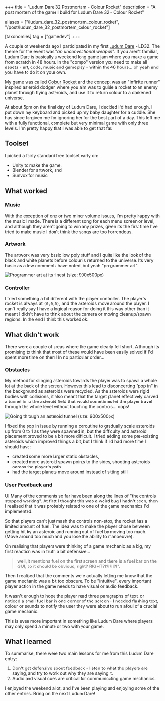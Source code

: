 +++
title = "Ludum Dare 32 Postmortem - Colour Rocket"
description = "A post mortem of the game I build for Ludum Dare 32 - Colour Rocket"

aliases = ["/ludum_dare_32_postmortem_colour_rocket", "/post/ludum_dare_32_postmortem_colour_rocket"]

[taxonomies]
tag = ["gamedev"]
+++

A couple of weekends ago I participated in my first [Ludum
Dare](http://www.ludumdare.com/) - LD32. The theme for the event was "*an
unconventional weapon*". If you aren't familiar, Ludum Dare is basically a
weekend long game jam where you make a game from scratch in 48 hours. In the
"compo" version you need to make all assets - art, code, music and gameplay -
within the 48 hours... oh yeah and you have to do it on your own.

My game was called [Colour
Rocket](http://ludumdare.com/compo/ludum-dare-32/?action=preview&uid=50407) and
the concept was an "infinite runner" inspired asteroid dodger, where you aim was
to guide a rocket to an enemy planet through flying asteroids, and use it to
return colour to a darkened universe.

At about 5pm on the final day of Ludum Dare, I decided I'd had enough. I put
down my keyboard and picked up my baby daughter for a cuddle. She has since
forgiven me for ignoring her for the best part of a day. This left me with a
fully functional, complete but very minimal game with only three levels. I'm
pretty happy that I was able to get that far.

## Toolset

I picked a fairly standard free toolset early on:

- Unity to make the game,
- Blender for artwork, and
- Sunvox for music

## What worked

### Music

With the exception of one or two minor volume issues, I'm pretty happy with the
music I made. There is a different song for each menu screen or level, and
although they aren't going to win any prizes, given its the first time I've
tried to make music I don't think the songs are too horrendous.

### Artwork

The artwork was very basic low poly stuff and I quite like the look of the black and white planets before colour is returned to the universe. Its very basic as a few comments have noted, but yeah "programmer art".

![Programmer art at its finest (size: 900x500px)](/images/ld32-colour-rocket.png)

### Controller

I tried something a bit different with the player controller. The player's
rocket is always at `(0,0,0)`, and the asteroids move around the player. I can't
really say I have a logical reason for doing it this way other than it meant I
didn't have to think about the camera or moving cleanup/spawn regions. In the
end I think this worked ok.

## What didn't work

There were a couple of areas where the game clearly fell short. Although its
promising to think that most of these would have been easily solved if I'd spent
more time on them! In no particular order...

### Obstacles

My method for slinging asteroids towards the player was to spawn a whole lot at the back of the screen. However this lead to disconcerting "pop in" in the background as asteroids were recycled. As the asteroids were rigid bodies with collisions, it also meant that the target planet effectively carved a tunnel in to the asteroid field that would sometimes let the player travel through the whole level without touching the controls... oops!

![Going through an asteroid tunnel (size: 900x500px)](/images/ld32-colour-rocket-2.png)

I fixed the pop in issue by running a coroutine to gradually scale asteroids up
from 0 to 1 as they were spawned in, but the difficulty and asteroid placement
proved to be a bit more difficult. I tried adding some pre-existing asteroids
which improved things a bit, but I think if I'd had more time I should have:

- created some more larger static obstacles,
- created more asteroid spawn points to the sides, shooting asteroids across the
  player's path
- had the target planets move around instead of sitting still

### User Feedback and

UI Many of the comments so far have been along the lines of "the controls
stopped working". At first I thought this was a weird bug I hadn't seen, then I
realised that it was probably related to one of the game mechanics I'd
implemented.

So that players can't just mash the controls non-stop, the rocket has a limited
amount of fuel. The idea was to make the player chose between getting hit by an
asteroid and running out of fuel by moving too much. (Move around too much and
you lose the ability to manoeuvre).

On realising that players were thinking of a game mechanic as a big, my first
reaction was in truth a bit defensive...

> well, it mentions fuel on the first screen and there is a fuel bar on the GUI,
> so it should be obvious, right? RIGHT?!?!?!!?!".

Then I realised that the comments were actually letting me know that the game
mechanic was a bit too obscure. To be "intuitive", every important player action
in the game needs to have visual or audio feedback.

It wasn't enough to hope the player read three paragraphs of text, or noticed a
small fuel bar in one corner of the screen - I needed flashing text, colour or
sounds to notify the user they were about to run afoul of a crucial game
mechanic.

This is even more important in something like Ludum Dare where players may only
spend a minute or two with your game.

## What I learned

To summarise, there were two main lessons for me from this Ludum Dare entry:

1. Don't get defensive about feedback - listen to what the players are saying,
   and try to work out why they are saying it.
2. Audio and visual cues are critical for communicating game mechanics.

I enjoyed the weekend a lot, and I've been playing and enjoying some of the
other entries. Bring on the next Ludum Dare!
